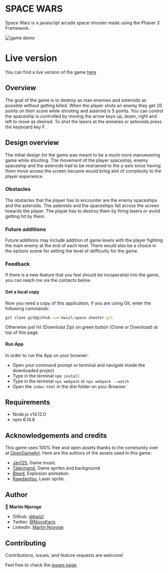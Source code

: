 # SPACE WARS

Space Wars is a javascript arcade space-shooter made using the Phaser 3 Framework.

![game demo]()

# Live version
You can find a live version of the game [here]()

## Overview
The goal of the game is to destroy as man enemies and asteroids as possible without getting killed. When the player shots an enemy they get 20 points on their score while shooting and asteroid is 5 points. You can control the spaceship is controlled by moving the arrow keys up, down, right and left to move as desired. To shot the lasers at the enmeies or asteroids press the keyboard key F.

## Design overview

The initial design for the game was meant to be a much more manuevering game while shooting. The movement of the player spaceship, enemy spaceship and the asteroids had to be restrained to the y-axis since having them move across the screen became would bring alot of complexity to the player experience.

### Obstacles
The obstacles that the player has to encounter are the enemy spaceships and the asteroids. The asteroids and the spaceships fall across the screen towards the player. The player has to destroy them by firing lasers or avoid getting hit by them.

### Future additions
Future additions may include addition of game levels with the player fighting the main enemy at the end of each level. There would also be a choice in the options scene for setting the level of defficulty for the game.

### Feedback
If there is a new feature that you feel should be incoperated into the game, you can reach me via the contacts below.

#### Get a local copy
Now you need a copy of this application, if you are using Git, enter the following commands:
```js
git clone git@github.com:kwizl/space-shooter.git
```
Otherwise just hit (Download Zip) on green button (Clone or Download) at top of this page.

#### Run App

In order to run the App on your browser:
- Open your command prompt or terminal and navigate inside the downloaded project
- Type in the terminal `npm install`
- Type in the terminal `npx webpack` or `npx webpack --watch`
- Open the `index.html` in the dist folder on your Browser.`

## Requirements
- Node.js v14.12.0
- npm 6.14.8

## Acknowledgements and credits
This game uses 100% free and open assets thanks to the community over at [OpenGameArt](https://opengameart.org/). Here are the authors of the assets used in this game:

- [Jan125](https://opengameart.org/users/jan125), Game music.
- [Tatermand](https://opengameart.org/users/tatermand), Game sprites and background
- [Bleed](https://opengameart.org/users/bleed), Explosion animation.
- [Rawdanitsu](https://opengameart.org/users/rawdanitsu), Laser sprite.

## Author

👤 **Martin Njoroge**

- Github: [@kwizl](https://github.com/kwizl)
- Twitter: [@NjoroKaris](https://twitter.com/NjoroKaris)
- Linkedin: [Martin Njoroge](https://www.linkedin.com/in/martin-kariuki-njoroge/)

## Contributing

Contributions, issues, and feature requests are welcome!

Feel free to check the [issues page](issues/).